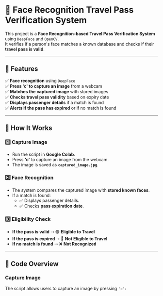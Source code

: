 # 🚆 Face Recognition Travel Pass Verification System

This project is a **Face Recognition-based Travel Pass Verification System** using `DeepFace` and `OpenCV`.  
It verifies if a person's face matches a known database and checks if their **travel pass is valid**.

---

## 🚀 Features
✅ **Face recognition** using `DeepFace`  
✅ **Press 'c' to capture an image** from a webcam  
✅ **Matches the captured image** with stored images  
✅ **Checks travel pass validity** based on expiry date  
✅ **Displays passenger details** if a match is found  
✅ **Alerts if the pass has expired** or if no match is found  

---

## 📌 How It Works

### **1️⃣ Capture Image**
- Run the script in **Google Colab**.
- Press **'c'** to capture an image from the webcam.
- The image is saved as **`captured_image.jpg`**.

### **2️⃣ Face Recognition**
- The system compares the captured image with **stored known faces**.
- If a match is found:
  - ✅ Displays passenger details.
  - ✅ Checks **pass expiration date**.

### **3️⃣ Eligibility Check**
- **If the pass is valid** ➝ 🟢 **Eligible to Travel**  
- **If the pass is expired** ➝ 🔴 **Not Eligible to Travel**  
- **If no match is found** ➝ ❌ **Not Recognized**  

---

## 📜 Code Overview

### **Capture Image**
The script allows users to capture an image by pressing `'c'`:
